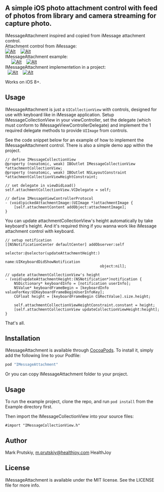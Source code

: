 
## A simple iOS photo attachment control with feed of photos from library and camera streaming for capture photo.

IMessageAttachment inspired and copied from iMessage attachment control.<br />
Attachment control from iMessage:<br />
[![Alt][screenshot1_thumb]][screenshot1]    [![Alt][screenshot2_thumb]][screenshot2]
<br />IMessageAttachment example:<br />    
[![Alt][screenshot3_thumb]][screenshot3]    [![Alt][screenshot4_thumb]][screenshot4]   
<br />IMessageAttachment implementetion in a project:<br /> 
[![Alt][screenshot5_thumb]][screenshot5]    [![Alt][screenshot6_thumb]][screenshot6]

[screenshot1_thumb]: https://raw.githubusercontent.com/nekromarko/IMessageAttachment/master/Screenshots/iMessaget.PNG
[screenshot1]: https://raw.githubusercontent.com/nekromarko/IMessageAttachment/master/Screenshots/iMessage.PNG
[screenshot2_thumb]: https://raw.githubusercontent.com/nekromarko/IMessageAttachment/master/Screenshots/iMessage1t.PNG
[screenshot2]: https://raw.githubusercontent.com/nekromarko/IMessageAttachment/master/Screenshots/iMessage1.PNG
[screenshot3_thumb]: https://raw.githubusercontent.com/nekromarko/IMessageAttachment/master/Screenshots/examplet.PNG
[screenshot3]: https://raw.githubusercontent.com/nekromarko/IMessageAttachment/master/Screenshots/example.PNG
[screenshot4_thumb]: https://raw.githubusercontent.com/nekromarko/IMessageAttachment/master/Screenshots/example1t.PNG
[screenshot4]: https://raw.githubusercontent.com/nekromarko/IMessageAttachment/master/Screenshots/example1.PNG
[screenshot5_thumb]: https://raw.githubusercontent.com/nekromarko/IMessageAttachment/master/Screenshots/impt.PNG
[screenshot5]: https://raw.githubusercontent.com/nekromarko/IMessageAttachment/master/Screenshots/imp.PNG
[screenshot6_thumb]: https://raw.githubusercontent.com/nekromarko/IMessageAttachment/master/Screenshots/imp1t.PNG
[screenshot6]: https://raw.githubusercontent.com/nekromarko/IMessageAttachment/master/Screenshots/imp1.PNG

Works on iOS 8+.

## Usage

IMessageAttachment is just a `UICollectionView` with controls, designed for use with keyboard like in iMessage application. Setup IMessageCollectionView in your viewController, set the delegate (which must conform to IMessageViewControllerDelegate) and implement the 1 required delegate methods to provide `UIImage` from controls.

See the code snippet below for an example of how to implement the IMessageAttachment control. There is also a simple demo app within the project.

```obj-c
// define IMessageCollectionView
@property (nonatomic, weak) IBOutlet IMessageCollectionView *attachmentCollectionView;
@property (nonatomic, weak) IBOutlet NSLayoutConstraint *attachmentCollectionViewHeightConstraint;

// set delegate in viewDidLoad()
self.attachmentCollectionView.VCDelegate = self;

// define IMessageViewControllerProtocol
- (void)pickedAttachmentImage:(UIImage *)attachmentImage {
    [self.attachmentContent addObject:attachmentImage];
}
```

You can update attachmentCollectionView's height automatically by take keyboard's height. And it's required thing if you wanna work like iMessage attachment control with keyboard. 

```obj-c
// setup notification
[[NSNotificationCenter defaultCenter] addObserver:self
                                         selector:@selector(updateAttachmentHeight:)
                                             name:UIKeyboardDidShowNotification
                                           object:nil];

// update attachmentCollectionView's height
- (void)updateAttachmentHeight:(NSNotification*)notification {
    NSDictionary* keyboardInfo = [notification userInfo];
    NSValue* keyboardFrameBegin = [keyboardInfo valueForKey:UIKeyboardFrameBeginUserInfoKey];
    CGFloat height = [keyboardFrameBegin CGRectValue].size.height;

    self.attachmentCollectionViewHeightConstraint.constant = height;
    [self.attachmentCollectionView updateCollectionViewHeight:height];
}
```

That's all. 

## Installation 

IMessageAttachment is available through [CocoaPods](http://cocoapods.org). To install
it, simply add the following line to your Podfile:

```ruby
pod "IMessageAttachment"
```

Or you can copy IMessageAttachment folder to your project.

## Usage

To run the example project, clone the repo, and run `pod install` from the Example directory first.

Then import the IMessageCollectionView into your source files:

```obj-c
#import "IMessageCollectionView.h"
```

## Author

Mark Prutskiy, m.prutskiy@healthjoy.com HealthJoy


## License

IMessageAttachment is available under the MIT license. See the LICENSE file for more info.
